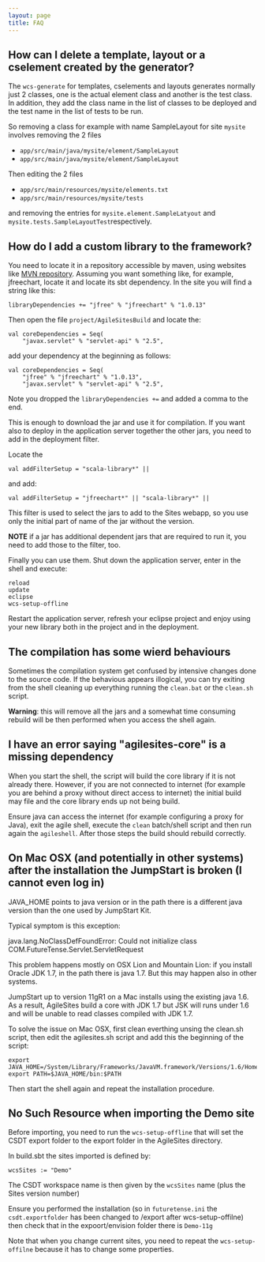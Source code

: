 ```yaml
---
layout: page
title: FAQ
---
```

## How can I delete a template, layout or a cselement created by the generator?

The `wcs-generate` for templates, cselements and layouts generates normally just 2 classes, one is the actual element class and another is the test class. In addition, they add the class name in the list of classes to be deployed and the test name in the list of tests to be run.

So removing a class for example with name SampleLayout for site `mysite` involves removing the 2 files

- `app/src/main/java/mysite/element/SampleLayout`
- `app/src/main/java/mysite/element/SampleLayout`

Then editing the 2 files

- `app/src/main/resources/mysite/elements.txt`
- `app/src/main/resources/mysite/tests`

and removing the entries for `mysite.element.SampleLatyout` and `mysite.tests.SampleLayoutTest`respectively.
 
## How do I add a custom library to the framework?

You need to locate it in a repository accessible by maven, using websites like [MVN repository](http://mvnrepository.com). Assuming you want something like, for example, jfreechart, locate it and locate its sbt dependency. In the site you will find a string like this:

```
libraryDependencies += "jfree" % "jfreechart" % "1.0.13"         
```

Then open the file `project/AgileSitesBuild` and  locate the:

```
val coreDependencies = Seq(
    "javax.servlet" % "servlet-api" % "2.5",
```

add your dependency at the beginning as follows:

```
val coreDependencies = Seq(
    "jfree" % "jfreechart" % "1.0.13",
    "javax.servlet" % "servlet-api" % "2.5",
```

Note you dropped the `libraryDependencies +=` and added a comma to the end.

This is enough to download the jar and use it for compilation.  If you want also to deploy in the application server together the other jars, you need to add in the deployment filter.

Locate the 

```
val addFilterSetup = "scala-library*" ||
```

and add:

```
val addFilterSetup = "jfreechart*" || "scala-library*" ||
```

This filter is used to select the jars to add to the Sites webapp, so you use only the initial part of name of the jar without the version.

**NOTE** if a jar has additional dependent jars that are required to run it, you need to add those to the filter, too.

Finally you can use them. Shut down the application server, enter in the shell and execute:

```
reload
update
eclipse
wcs-setup-offline
```

Restart the application server, refresh your eclipse project and enjoy using your new library both in the project and in the deployment.

## The compilation has some wierd behaviours

Sometimes the compilation system get confused by intensive changes done to the source code. If the behavious appears illogical, you can try exiting from the shell cleaning up everything running the `clean.bat` or the `clean.sh` script.

**Warning**: this will remove all the jars and a somewhat time consuming rebuild will be then performed when you access the shell again.

## I have an error saying "agilesites-core" is a missing dependency

When you start the shell, the script will build the core library if it is not already there. However, if you are not connected to internet (for example you are behind a proxy without direct access to internet) the initial build may file and the core library ends up not being build.

Ensure java can access the internet (for example configuring a proxy for Java), exit the agile shell, execute the `clean` batch/shell script and then run again the `agileshell`.  After those steps the build should rebuild correctly.

##  On Mac OSX (and potentially in other systems) after the installation the JumpStart is broken (I cannot even log in)

JAVA_HOME points to java version or in the path there is a different java version than the one used by JumpStart Kit.

Typical symptom is this exception:

java.lang.NoClassDefFoundError: Could not initialize class COM.FutureTense.Servlet.ServletRequest

This problem happens mostly on  OSX Lion and Mountain Lion: if you install Oracle JDK 1.7, in the path there is java 1.7. But this may happen also in other systems.

 JumpStart up to version 11gR1 on a Mac installs using the existing java 1.6.  As a result, AgileSites build a core with JDK 1.7 but JSK will runs under 1.6 and will be unable to read classes compiled with JDK 1.7.

To solve the issue on Mac OSX, first clean everthing unsing the clean.sh  script, then edit the agilesites.sh script and add this the beginning of the script:

```
export JAVA_HOME=/System/Library/Frameworks/JavaVM.framework/Versions/1.6/Home
export PATH=$JAVA_HOME/bin:$PATH 
```

Then start the shell again and repeat the installation procedure.

## No Such Resource when importing the Demo site

Before importing, you need to run the `wcs-setup-offline` that will set the CSDT export folder to the export folder in the AgileSites directory.


In build.sbt the sites imported is defined by:

```
wcsSites := "Demo"
```

The CSDT workspace name is then given by the `wcsSites` name (plus the Sites version number)

Ensure you performed the installation (so in `futuretense.ini` the `csdt.exportfolder` has been changed to /export after wcs-setup-offilne) then check that in the expoort/envision folder there is `Demo-11g`

Note that when you change current sites, you need to repeat the `wcs-setup-offilne` because it has to change some properties.




